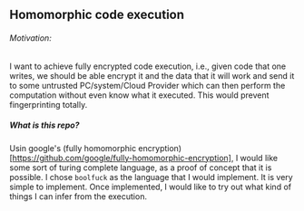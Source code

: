 ## Homomorphic code execution

###### Motivation:
I want to achieve fully encrypted code execution, i.e., given code that one writes, we should be able encrypt it and the data that it will work and send it to some untrusted PC/system/Cloud Provider which can then perform the computation without even know what it executed. This would prevent fingerprinting totally.


##### What is this repo?
Usin google's (fully homomorphic encryption)[https://github.com/google/fully-homomorphic-encryption], I would like some sort of turing complete language, as a proof of concept that it is possible. I chose `boolfuck` as the language that I would implement. It is very simple to implement. Once implemented, I would like to try out what kind of things I can infer from the execution.


